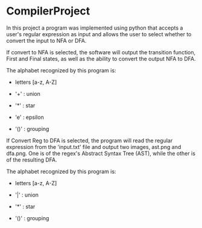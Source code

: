 # CompilerProject
In this project a program was implemented using python that accepts a user's regular expression as input and allows the user to select whether to convert the input to NFA or DFA. 

 

If convert to NFA is selected, the software will output the transition function, First and Final states, as well as the ability to convert the output NFA to DFA.

The alphabet recognized by this program is: 

* letters [a-z, A-Z] 

* '+' : union 

* '*' : star 

* 'e' : epsilon 

* '()' : grouping 

If Convert Reg to DFA is selected, the program will read the regular expression from the 'input.txt' file and output two images, ast.png and dfa.png. One is of the regex's Abstract Syntax Tree (AST), while the other is of the resulting DFA.

The alphabet recognized by this program is: 

* letters [a-z, A-Z] 

* '|' : union 

* '*' : star 

* '()' : grouping 
